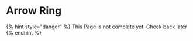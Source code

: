 # Arrow Ring

{% hint style="danger" %}
This Page is not complete yet. Check back later
{% endhint %}

